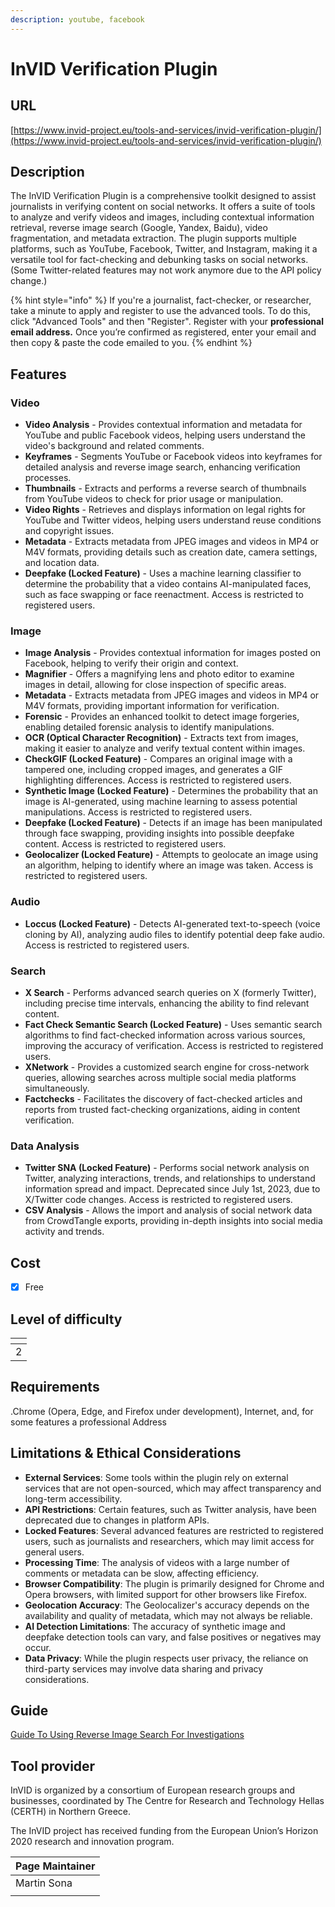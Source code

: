 ```yaml
---
description: youtube, facebook
---
```


# InVID Verification Plugin

## URL

[https://www.invid-project.eu/tools-and-services/invid-verification-plugin/](https://www.invid-project.eu/tools-and-services/invid-verification-plugin/)

## Description

The InVID Verification Plugin is a comprehensive toolkit designed to assist journalists in verifying content on social networks. It offers a suite of tools to analyze and verify videos and images, including contextual information retrieval, reverse image search (Google, Yandex, Baidu), video fragmentation, and metadata extraction. The plugin supports multiple platforms, such as YouTube, Facebook, Twitter, and Instagram, making it a versatile tool for fact-checking and debunking tasks on social networks. (Some Twitter-related features may not work anymore due to the API policy change.)&#x20;

{% hint style="info" %}
If you're a journalist, fact-checker, or researcher, take a minute to apply and register to use the advanced tools. To do this, click "Advanced Tools" and then "Register". Register with your **professional email address.** Once you’re confirmed as registered, enter your email and then copy & paste the code emailed to you.
{% endhint %}

## Features

### **Video**

* **Video Analysis** - Provides contextual information and metadata for YouTube and public Facebook videos, helping users understand the video's background and related comments.
* **Keyframes** - Segments YouTube or Facebook videos into keyframes for detailed analysis and reverse image search, enhancing verification processes.
* **Thumbnails** - Extracts and performs a reverse search of thumbnails from YouTube videos to check for prior usage or manipulation.
* **Video Rights** - Retrieves and displays information on legal rights for YouTube and Twitter videos, helping users understand reuse conditions and copyright issues.
* **Metadata** - Extracts metadata from JPEG images and videos in MP4 or M4V formats, providing details such as creation date, camera settings, and location data.
* **Deepfake (Locked Feature)** - Uses a machine learning classifier to determine the probability that a video contains AI-manipulated faces, such as face swapping or face reenactment. Access is restricted to registered users.

### **Image**

* **Image Analysis** - Provides contextual information for images posted on Facebook, helping to verify their origin and context.
* **Magnifier** - Offers a magnifying lens and photo editor to examine images in detail, allowing for close inspection of specific areas.
* **Metadata** - Extracts metadata from JPEG images and videos in MP4 or M4V formats, providing important information for verification.
* **Forensic** - Provides an enhanced toolkit to detect image forgeries, enabling detailed forensic analysis to identify manipulations.
* **OCR (Optical Character Recognition)** - Extracts text from images, making it easier to analyze and verify textual content within images.
* **CheckGIF (Locked Feature)** - Compares an original image with a tampered one, including cropped images, and generates a GIF highlighting differences. Access is restricted to registered users.
* **Synthetic Image (Locked Feature)** - Determines the probability that an image is AI-generated, using machine learning to assess potential manipulations. Access is restricted to registered users.
* **Deepfake (Locked Feature)** - Detects if an image has been manipulated through face swapping, providing insights into possible deepfake content. Access is restricted to registered users.
* **Geolocalizer (Locked Feature)** - Attempts to geolocate an image using an algorithm, helping to identify where an image was taken. Access is restricted to registered users.

### **Audio**

* **Loccus (Locked Feature)** - Detects AI-generated text-to-speech (voice cloning by AI), analyzing audio files to identify potential deep fake audio. Access is restricted to registered users.

### **Search**

* **X Search** - Performs advanced search queries on X (formerly Twitter), including precise time intervals, enhancing the ability to find relevant content.
* **Fact Check Semantic Search (Locked Feature)** - Uses semantic search algorithms to find fact-checked information across various sources, improving the accuracy of verification. Access is restricted to registered users.
* **XNetwork** - Provides a customized search engine for cross-network queries, allowing searches across multiple social media platforms simultaneously.
* **Factchecks** - Facilitates the discovery of fact-checked articles and reports from trusted fact-checking organizations, aiding in content verification.

### **Data Analysis**

* **Twitter SNA (Locked Feature)** - Performs social network analysis on Twitter, analyzing interactions, trends, and relationships to understand information spread and impact. Deprecated since July 1st, 2023, due to X/Twitter code changes. Access is restricted to registered users.
* **CSV Analysis** - Allows the import and analysis of social network data from CrowdTangle exports, providing in-depth insights into social media activity and trends.

## Cost

* [x] Free

## Level of difficulty

<table><thead><tr><th data-type="rating" data-max="5"></th></tr></thead><tbody><tr><td>2</td></tr></tbody></table>

## Requirements

.Chrome (Opera, Edge, and Firefox under development), Internet, and, for some features a professional Address&#x20;

## Limitations & Ethical Considerations

* **External Services**: Some tools within the plugin rely on external services that are not open-sourced, which may affect transparency and long-term accessibility.
* **API Restrictions**: Certain features, such as Twitter analysis, have been deprecated due to changes in platform APIs.
* **Locked Features**: Several advanced features are restricted to registered users, such as journalists and researchers, which may limit access for general users.
* **Processing Time**: The analysis of videos with a large number of comments or metadata can be slow, affecting efficiency.
* **Browser Compatibility**: The plugin is primarily designed for Chrome and Opera browsers, with limited support for other browsers like Firefox.
* **Geolocation Accuracy**: The Geolocalizer's accuracy depends on the availability and quality of metadata, which may not always be reliable.
* **AI Detection Limitations**: The accuracy of synthetic image and deepfake detection tools can vary, and false positives or negatives may occur.
* **Data Privacy**: While the plugin respects user privacy, the reliance on third-party services may involve data sharing and privacy considerations.

## Guide

[Guide To Using Reverse Image Search For Investigations](https://www.bellingcat.com/resources/how-tos/2019/12/26/guide-to-using-reverse-image-search-for-investigations/)

## Tool provider

InVID is organized by a consortium of European research groups and businesses, coordinated by The Centre for Research and Technology Hellas (CERTH) in Northern Greece.

The InVID project has received funding from the European Union’s Horizon 2020 research and innovation program.



| Page Maintainer |
| --------------- |
| Martin Sona     |
|                 |
